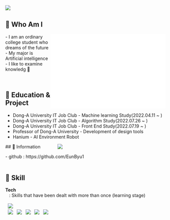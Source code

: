 <img src = "https://capsule-render.vercel.app/api?type=waving&height=200&text=Eunbyul&fontAlign=80&fontAlignY=40&color=gradient" >
<!-- 출처 : https://github.com/kyechan99/capsule-render -->
 
<br>

## 🌸 Who Am I 
<img align="right" src="/github-metrics.svg" alt="Metrics" width="362">

<p align="left">
- I am an ordinary college student who dreams of the future <br>
- My major is Artificial intelligence<br>
- I like to examine knowledg 🔬
 </p><br>


 ## 🌸 Education & Project
- Dong-A University IT Job Club - Machine learning Study(2022.04.11 ~ )
- Dong-A University IT Job Club - Algorithm Study(2022.07.26 ~ )
- Dong-A University IT Job Club - Front End Study(2022.07.19 ~ )
- Professor of Dong-A University - Development of design tools
- Hanium - AI Environment Robot 

<img align='right' src="http://mazassumnida.wtf/api/v2/generate_badge?boj=ejha2002" width="340">
## 🌸 Information
<p align ="left">
- github : https://github.com/EunByu1  <Br
- blog   : https://velog.io/@yahweh   
</p><br>


## 🌸 Skill  
<b>Tech</b>  
&nbsp;&nbsp; : Skills that have been dealt with more than once (learning stage)<br>  
&nbsp;&nbsp;<img src="https://img.shields.io/badge/Python-3776AB?style=flat-square&logo=Python&logoColor=white"/><br>
&nbsp;&nbsp;<img src="https://img.shields.io/badge/C-A8B9CC?style=flat-square&logo=C&logoColor=white"/>
&nbsp;&nbsp;<img src="https://img.shields.io/badge/scikit-learn-F7931E?style=flat-square&logo=scikit-learn&logoColor=white"/>
&nbsp;&nbsp;<img src="https://img.shields.io/badge/HTML-E34F26?style=flat-square&logo=HTML5&logoColor=white"/>
&nbsp;&nbsp;<img src="https://img.shields.io/badge/CSS-1572B6?style=flat-square&logo=CSS3&logoColor=white"/>
&nbsp;&nbsp;<img src="https://img.shields.io/badge/Git-F05032?style=flat-square&logo=Git&logoColor=white"/>

<br><br>


